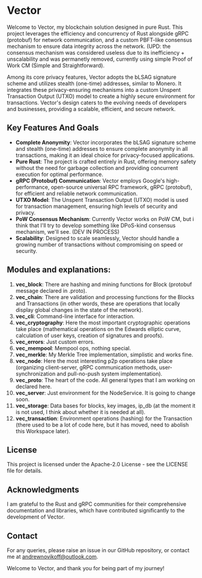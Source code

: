 # Vector

Welcome to Vector, my blockchain solution designed in pure Rust. This project leverages the efficiency and concurrency of Rust alongside gRPC (protobuf) for network communication, and a custom PBFT-like consensus mechanism to ensure data integrity across the network.
(UPD: the consensus mechanism was considered useless due to its inefficiency + unscalability and was permanetly removed, currently using simple Proof of Work CM (Simple and Straightforward).

Among its core privacy features, Vector adopts the bLSAG signature scheme and utilizes stealth (one-time) addresses, similar to Monero. It integrates these privacy-ensuring mechanisms into a custom Unspent Transaction Output (UTXO) model to create a highly secure environment for transactions. Vector's design caters to the evolving needs of developers and businesses, providing a scalable, efficient, and secure network.

## Key Features And Goals

- **Complete Anonymity**: Vector incorporates the bLSAG signature scheme and stealth (one-time) addresses to ensure complete anonymity in all transactions, making it an ideal choice for privacy-focused applications.
- **Pure Rust**: The project is crafted entirely in Rust, offering memory safety without the need for garbage collection and providing concurrent execution for optimal performance.
- **gRPC (Protobuf) Communication**: Vector employs Google's high-performance, open-source universal RPC framework, gRPC (protobuf), for efficient and reliable network communication.
- **UTXO Model**: The Unspent Transaction Output (UTXO) model is used for transaction management, ensuring high levels of security and privacy.
- **PoW Consensus Mechanism**: Currently Vector works on PoW CM, but i think that I'll try to develop something like DPoS-kind consensus mechanism, we'll see. (DEV IN PROCESS)
- **Scalability**: Designed to scale seamlessly, Vector should handle a growing number of transactions without compromising on speed or security.

## Modules and explanations:
1. **vec_block**: There are hashing and mining functions for Block (protobuf message declared in .proto).
2. **vec_chain**: There are validation and processing functions for the Blocks and Transactions (in other words, these are operations that locally display global changes in the state of the network).
3. **vec_cli**: Сommand-line interface for interaction.
4. **vec_cryptography**: Here the most important cryptographic operations take place (mathematical operations on the Edwards elliptic curve, calculation of user keys, creation of signatures and proofs).
5. **vec_errors**: Just custom errors.
6. **vec_mempool**: Mempool ops, nothing special.
7. **vec_merkle**: My Merkle Tree implementation, simplistic and works fine.
8. **vec_node**: Here the most interesting p2p operations take place (organizing client-server, gRPC communication methods, user-synchronization and pull-no-push system implementation).
9. **vec_proto**: The heart of the code. All general types that I am working on declared here.
10. **vec_server**: Just environment for the NodeService. It is going to change soon.
11. **vec_storage**: Data bases for blocks, key images, ip_db (at the moment it is not used, I think about whether it is needed at all).
12. **vec_transaction**: Environment operations (hashing) for the Transaction (there used to be a lot of code here, but it has moved, need to abolish this Workspace later).

## License
This project is licensed under the Apache-2.0 License - see the LICENSE file for details.

## Acknowledgments
I am grateful to the Rust and gRPC communities for their comprehensive documentation and libraries, which have contributed significantly to the development of Vector.

## Contact
For any queries, please raise an issue in our GitHub repository, or contact me at andrewnovikoff@outlook.com.

Welcome to Vector, and thank you for being part of my journey!